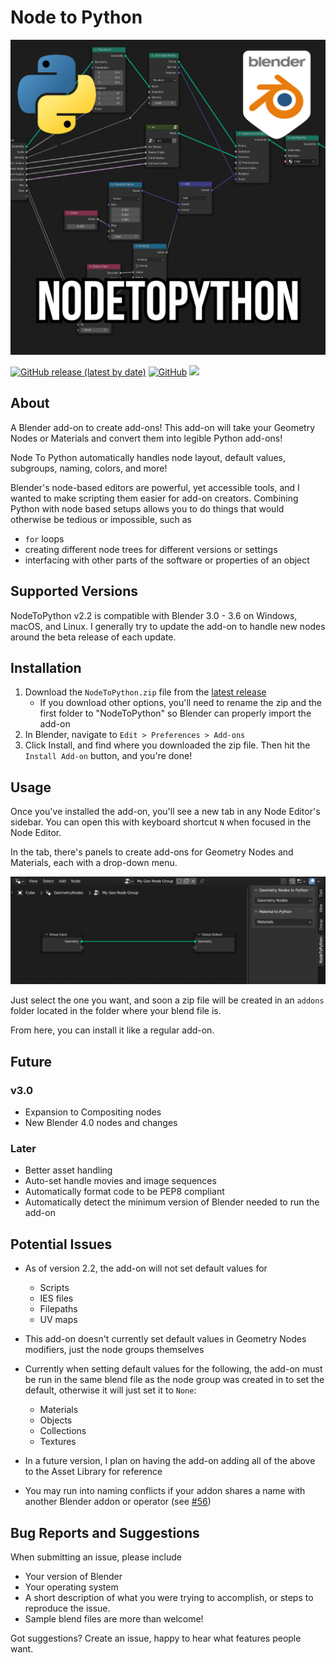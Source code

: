 # Node to Python

![Node To Python Logo](./img/ntp.jpg "Node To Python Logo")

[![GitHub release (latest by date)](https://img.shields.io/github/v/release/BrendanParmer/NodeToPython)](https://github.com/BrendanParmer/NodeToPython/releases) [![GitHub](https://img.shields.io/github/license/BrendanParmer/NodeToPython)](https://github.com/BrendanParmer/NodeToPython/blob/main/LICENSE) ![](https://visitor-badge.laobi.icu/badge?page_id=BrendanParmer.NodeToPython)
 
## About
A Blender add-on to create add-ons! This add-on will take your Geometry Nodes or Materials and convert them into legible Python add-ons!

Node To Python automatically handles node layout, default values, subgroups, naming, colors, and more! 

Blender's node-based editors are powerful, yet accessible tools, and I wanted to make scripting them easier for add-on creators. Combining Python with node based setups allows you to do things that would otherwise be tedious or impossible, such as
* `for` loops
* creating different node trees for different versions or settings
* interfacing with other parts of the software or properties of an object

## Supported Versions
NodeToPython v2.2 is compatible with Blender 3.0 - 3.6 on Windows, macOS, and Linux. I generally try to update the add-on to handle new nodes around the beta release of each update.

## Installation
1. Download the `NodeToPython.zip` file from the [latest release](https://github.com/BrendanParmer/NodeToPython/releases)
    * If you download other options, you'll need to rename the zip and the first folder to "NodeToPython" so Blender can properly import the add-on
2. In Blender, navigate to `Edit > Preferences > Add-ons`
3. Click Install, and find where you downloaded the zip file. Then hit the `Install Add-on` button, and you're done!

## Usage
Once you've installed the add-on, you'll see a new tab in any Node Editor's sidebar. You can open this with keyboard shortcut `N` when focused in the Node Editor.

In the tab, there's panels to create add-ons for Geometry Nodes and Materials, each with a drop-down menu. 

![Add-on Location](./img/location.png "Add-on Location")

Just select the one you want, and soon a zip file will be created in an `addons` folder located in the folder where your blend file is.

From here, you can install it like a regular add-on.

## Future
### v3.0
* Expansion to Compositing nodes
* New Blender 4.0 nodes and changes

### Later
* Better asset handling
* Auto-set handle movies and image sequences
* Automatically format code to be PEP8 compliant
* Automatically detect the minimum version of Blender needed to run the add-on

## Potential Issues
* As of version 2.2, the add-on will not set default values for
    * Scripts
    * IES files
    * Filepaths
    * UV maps
* This add-on doesn't currently set default values in Geometry Nodes modifiers, just the node groups themselves
* Currently when setting default values for the following, the add-on must be run in the same blend file as the node group was created in to set the default, otherwise it will just set it to `None`:
    * Materials
    * Objects
    * Collections
    * Textures

* In a future version, I plan on having the add-on adding all of the above to the Asset Library for reference
* You may run into naming conflicts if your addon shares a name with another Blender addon or operator (see [#56](https://github.com/BrendanParmer/NodeToPython/issues/56))

## Bug Reports and Suggestions

When submitting an issue, please include 

* Your version of Blender
* Your operating system
* A short description of what you were trying to accomplish, or steps to reproduce the issue.
* Sample blend files are more than welcome!

Got suggestions? Create an issue, happy to hear what features people want.
